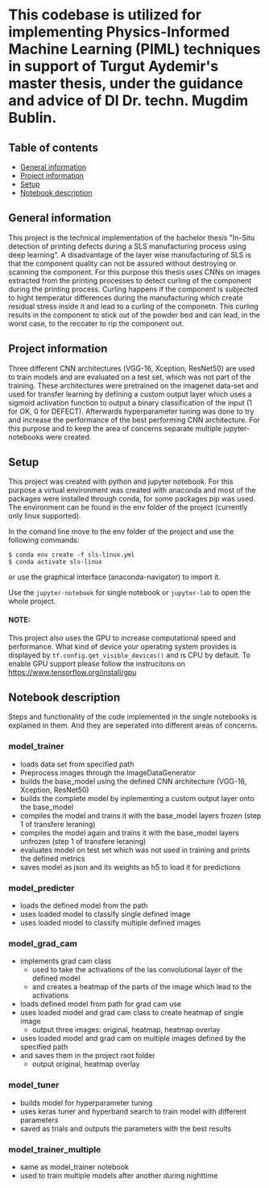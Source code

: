 # This codebase is utilized for implementing Physics-Informed Machine Learning (PIML) techniques in support of Turgut Aydemir's master thesis, under the guidance and advice of DI Dr. techn. Mugdim Bublin. 

## Table of contents

* [General information](#general-information)
* [Project information](#project-information)
* [Setup](#setup)
* [Notebook description](#notebook-description)

## General information

This project is the technical implementation of the bachelor thesis "In-Situ detection of printing defects during a SLS manufacturing process using deep learning".
A disadvantage of the layer wise manufacturing of SLS is that the component quality can not be assured without destroying 
or scanning the component. For this purpose this thesis uses CNNs on images extracted from the printing processes to detect
curling of the component during the printing process. Curling happens if the component is subjected to hight temperatur 
differences during the manufacturing which create residual stress inside it and lead to a curling of the componetn.
This curling results in the component to stick out of the powder bed and can lead, in the worst case, to the 
recoater to rip the component out.

## Project information

Three different CNN architectures (VGG-16, Xception, ResNet50) are used to train models and are evaluated on a test set, which was not part of the
training. These architectures were pretrained on the imagenet data-set and used for transfer learning by defining a custom
output layer which uses a sigmoid activation function to output a binary classification of the input (1 for OK, 0 for DEFECT).
Afterwards hyperparameter tuning was done to try and increase the performance of the best performing CNN architecture. 
For this purpose and to keep the area of concerns separate multiple jupyter-notebooks were created. 


## Setup

This project was created with python and jupyter notebook. For this purpose a virtual environment was created with anaconda 
and most of the packages were installed through conda, for some packages pip was used. The environment can be found in the env
folder of the project (currently only linux supported).  

In the comand line move to the env folder of the project and use the following commands:
```
$ conda env create -f sls-linux.yml
$ conda activate sls-linux
```  
or use the graphical interface (anaconda-navigator) to import it.  

Use the `jupyter-notebook` for single notebook or `jupyter-lab` to open the whole project.

#### NOTE: 
This project also uses the GPU to increase computational speed and performance. What kind of device your operating system provides
is displayed by `tf.config.get_visible_devices()` and is CPU by default. To enable GPU support please follow the instrucitons
on https://www.tensorflow.org/install/gpu

## Notebook description  

Steps and functionality of the code implemented in the single notebooks is explained in them. And they are seperated into 
different areas of concerns.  

### model_trainer

- loads data set from specified path
- Preprocess images through the ImageDataGenerator
- builds the base_model using the defined CNN architecture (VGG-16, Xception, ResNet50)
- builds the complete model by inplementing a custom output layer onto the base_model
- compiles the model and trains it with the base_model layers frozen (step 1 of transfere leraning)
- compiles the model again and trains it with the base_model layers unfrozen (step 1 of transfere leraning)
- evaluates model on test set which was not used in training and prints the defined metrics
- saves model as json and its weights as h5 to load it for predictions  

### model_predicter

- loads the defined model from the path
- uses loaded model to classify single defined image
- uses loaded model to classify multiple defined images 

### model_grad_cam

- implements grad cam class
  - used to take the activations of the las convolutional layer of the defined model
  - and creates a heatmap of the parts of the image which lead to the activations
- loads defined model from path for grad cam use
- uses loaded model and grad cam class to create heatmap of single image
  - output three images: original, heatmap, heatmap overlay
- uses loaded model and grad cam on multiple images defined by the specified path
- and saves them in the project root folder
  - output original, heatmap overlay

### model_tuner

- builds model for hyperparameter tuning
- uses keras tuner and hyperband search to train model with different parameters
- saved as trials and outputs the parameters with the best results

### model_trainer_multiple

- same as model_trainer notebook
- used to train multiple models after another during nighttime
